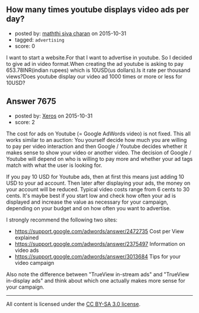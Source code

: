 ## How many times youtube displays video ads per day?

- posted by: [maththi siva charan](https://stackexchange.com/users/3362480/maththi-siva-charan) on 2015-10-31
- tagged: `advertising`
- score: 0

I want to start a website.For that I want to advertise in youtube. So I decided to give ad in video format.When creating the ad youtube is asking to pay 653.78INR(indian rupees) which is 10USD(us dollars).Is it rate per thousand views?Does youtube display our video ad 1000 times or more or less for 10USD?


## Answer 7675

- posted by: [Xeros](https://stackexchange.com/users/6984932/xeros) on 2015-10-31
- score: 2

The cost for ads on Youtube (= Google AdWords video) is not fixed. This all works similar to an auction: You yourself decide how much you are willing to pay per video interaction and then Google / Youtube decides whether it makes sense to show your video or another video. The decision of Google / Youtube will depend on who is willing to pay more and whether your ad tags match with what the user is looking for.

If you pay 10 USD for Youtube ads, then at first this means just adding 10 USD to your ad account. Then later after displaying your ads, the money on your account will be reduced. Typical video costs range from 6 cents to 30 cents. It's maybe best if you start low and check how often your ad is displayed and increase the value as necessary for your campaign, depending on your budget and on how often you want to advertise.

I strongly recommend the following two sites:

  - https://support.google.com/adwords/answer/2472735 Cost per View explained
  - https://support.google.com/adwords/answer/2375497 Information on video ads
  - https://support.google.com/adwords/answer/3013684 Tips for your video campaign

Also note the difference between "TrueView in-stream ads" and "TrueView in-display ads" and think about which one actually makes more sense for your campaign.



---

All content is licensed under the [CC BY-SA 3.0 license](https://creativecommons.org/licenses/by-sa/3.0/).
